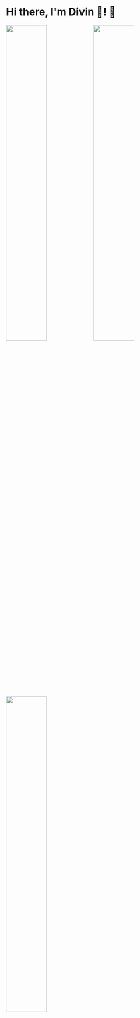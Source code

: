 # Hi there, I'm Divin 🤠! 👋

<img align="left" width="47%" src="[https://github-readme-stats.vercel.app/api?username=aimedivin&show_icons=true&theme=radical](https://github-readme-stats-git-masterrstaa-rickstaa.vercel.app/api?username=adityaseth777&&show_icons=true&theme=dark)"/>
<img align="left" width="47%" src="https://github-readme-stats.vercel.app/api?username=aimedivin&show_icons=true&theme=radical"/>
<img width="47%"  align="left" src="https://github-readme-stats.vercel.app/api/top-langs/?username=aimedivin&layout=compact" />
